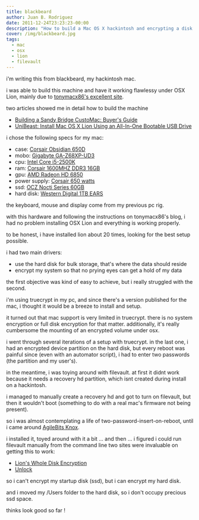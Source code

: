 ```yaml
---
title: blackbeard
author: Juan B. Rodriguez
date: 2011-12-24T23:23:23-00:00
description: "How to build a Mac OS X hackintosh and encrypting a disk (not the system disk) with FileVault."
cover: /img/blackbeard.jpg
tags:
  - mac
  - osx
  - lion
  - filevault
---
```


i'm writing this from blackbeard, my hackintosh mac.

i was able to build this machine and have it working flawlessy under OSX Lion, mainly due to [tonymacx86's excellent site](https://tonymacx86.blogspot.com).

two articles showed me in detail how to build the machine

- [Building a Sandy Bridge CustoMac: Buyer's Guide](https://tonymacx86.blogspot.com/2011/11/building-sandy-bridge-customac-buyers.html)
- [UniBeast: Install Mac OS X Lion Using an All-In-One Bootable USB Drive](https://tonymacx86.blogspot.com/2011/10/unibeast-install-mac-os-x-lion-using.html)

i chose the following specs for my mac:

- case: [Corsair Obsidian 650D](https://www.amazon.com/)</li>
- mobo: [Gigabyte GA-Z68XP-UD3](https://www.amazon.com/gp/product/B0054OWTQU/ref=as_li_ss_tl?ie=UTF8&tag=tonymacx86com-20)
- cpu: [Intel Core i5-2500K](https://www.amazon.com/gp/product/B004EBUXHQ?ie=UTF8&tag=tonymacx86com-20)
- ram: [Corsair 1600MHZ DDR3 16GB](https://www.amazon.com/gp/product/B004RFBIUU/ref=as_li_ss_tl?ie=UTF8&tag=tonymacx86com-20)
- gpu: [AMD Radeon HD 6850](https://www.amazon.com/gp/product/B004F6GJAU/ref=as_li_ss_tl?ie=UTF8&tag=tonymacx86com-20)
- power supply: [Corsair 650 watts](https://www.amazon.com/gp/product/B002LVUPZQ/ref=as_li_ss_tl?ie=UTF8&tag=tonymacx86com-20)
- ssd: [OCZ Nocti Series 60GB](https://www.amazon.com/OCZ-Technology-Nocti-mSATA-NOC-MSATA-60G/dp/B005FYFV3W)
- hard disk: [Western Digital 1TB EARS](https://www.amazon.com/Western-Digital-Caviar-Desktop-WD10EARS/dp/B002U1N95K/ref=sr_1_5?s=electronics&ie=UTF8&qid=1324784170&sr=1-5)

the keyboard, mouse and display come from my previous pc rig.

with this hardware and following the instructions on tonymacx86's blog, i had no problem installing OSX Lion and everything is working properly.

to be honest, i have installed lion about 20 times, looking for the best setup possible.

i had two main drivers:

- use the hard disk for bulk storage, that's where the data should reside
- encrypt my system so that no prying eyes can get a hold of my data

the first objective was kind of easy to achieve, but i really struggled with the second.

i'm using truecrypt in my pc, and since there's a version published for the mac, i thought it would be a breeze to install and setup.

it turned out that mac support is very limited in truecrypt. there is no system encryption or full disk encryption for that matter. additionally, it's really cumbersome the mounting of an encrypted volume under osx.

i went through several iterations of a setup with truecrypt. in the last one, i had an encrypted device partition on the hard disk, but every reboot was painful since (even with an automator script), i had to enter two passwords (the partition and my user's).

in the meantime, i was toying around with filevault. at first it didnt work because it needs a recovery hd partition, which isnt created during install on a hackintosh.

i managed to manually create a recovery hd and got to turn on filevault, but then it wouldn't boot (something to do with a real mac's firmware not being present).

so i was almost contemplating a life of two-password-insert-on-reboot, until i came around [AgileBits Knox](https://agilebits.com/knox).

i installed it, toyed around with it a bit ... and then ... i figured i could run filevault manually from the command line
two sites were invaluable on getting this to work:

- [Lion's Whole Disk Encryption](https://www.red-sweater.com/blog/1935/lions-whole-disk-encryption)
- [Unlock](https://github.com/jridgewell/Unlock)

so i can't encrypt my startup disk (ssd), but i can encrypt my hard disk.

and i moved my /Users folder to the hard disk, so i don't occupy precious ssd space.

thinks look good so far !
